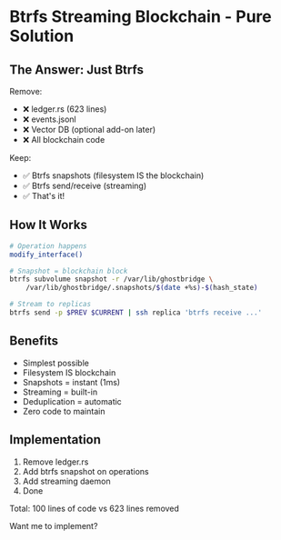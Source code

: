 # Btrfs Streaming Blockchain - Pure Solution

## The Answer: Just Btrfs

Remove:
- ❌ ledger.rs (623 lines)
- ❌ events.jsonl
- ❌ Vector DB (optional add-on later)
- ❌ All blockchain code

Keep:
- ✅ Btrfs snapshots (filesystem IS the blockchain)
- ✅ Btrfs send/receive (streaming)
- ✅ That's it!

## How It Works

```bash
# Operation happens
modify_interface()

# Snapshot = blockchain block
btrfs subvolume snapshot -r /var/lib/ghostbridge \
    /var/lib/ghostbridge/.snapshots/$(date +%s)-$(hash_state)

# Stream to replicas
btrfs send -p $PREV $CURRENT | ssh replica 'btrfs receive ...'
```

## Benefits
- Simplest possible
- Filesystem IS blockchain
- Snapshots = instant (1ms)
- Streaming = built-in
- Deduplication = automatic
- Zero code to maintain

## Implementation
1. Remove ledger.rs
2. Add btrfs snapshot on operations
3. Add streaming daemon
4. Done

Total: 100 lines of code vs 623 lines removed

Want me to implement?
